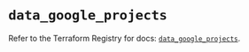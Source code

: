 # `data_google_projects`

Refer to the Terraform Registry for docs: [`data_google_projects`](https://registry.terraform.io/providers/hashicorp/google/5.33.0/docs/data-sources/projects).
